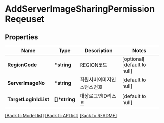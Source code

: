 # AddServerImageSharingPermissionReqeuset

## Properties
Name | Type | Description | Notes
------------ | ------------- | ------------- | -------------
**RegionCode** | ***string** | REGION코드 | [optional] [default to null]
**ServerImageNo** | ***string** | 회원서버이미지인스턴스번호 | [default to null]
**TargetLoginIdList** | **[]\*string** | 대상로그인ID리스트 | [default to null]

[[Back to Model list]](../README.md#documentation-for-models) [[Back to API list]](../README.md#documentation-for-api-endpoints) [[Back to README]](../README.md)


